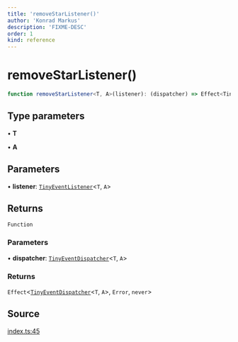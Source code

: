 ```yaml
---
title: 'removeStarListener()'
author: 'Konrad Markus'
description: 'FIXME-DESC'
order: 1
kind: reference
---
```


# removeStarListener()

```ts
function removeStarListener<T, A>(listener): (dispatcher) => Effect<TinyEventDispatcher<T, A>, Error, never>;
```

## Type parameters

• **T**

• **A**

## Parameters

• **listener**: [`TinyEventListener`](/projects/konkerdev-tiny-event-fp/reference/type-aliases/tinyeventlistener)\<`T`, `A`\>

## Returns

`Function`

### Parameters

• **dispatcher**: [`TinyEventDispatcher`](/projects/konkerdev-tiny-event-fp/reference/type-aliases/tinyeventdispatcher)\<`T`, `A`\>

### Returns

`Effect`\<[`TinyEventDispatcher`](/projects/konkerdev-tiny-event-fp/reference/type-aliases/tinyeventdispatcher)\<`T`, `A`\>, `Error`, `never`\>

## Source

[index.ts:45](https://github.com/konkerdotdev/tiny-event-fp/blob/35c286bc511870798a7f3d70c0cc704e7c0c0006/src/index.ts#L45)
